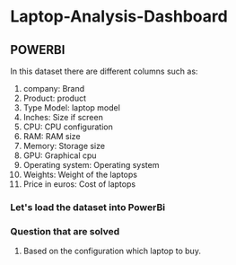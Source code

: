 # Laptop-Analysis-Dashboard

## POWERBI

In this dataset there are different columns such as:

1. company: Brand 
2. Product: product
3. Type Model: laptop model
4. Inches: Size if screen
5. CPU: CPU configuration
6. RAM: RAM size
7. Memory: Storage size
8. GPU: Graphical cpu
9. Operating system: Operating system
10. Weights: Weight of the laptops
11. Price in euros: Cost of laptops


### Let's load the dataset into PowerBi
### Question that are solved 

1. Based on the configuration which laptop to buy.
